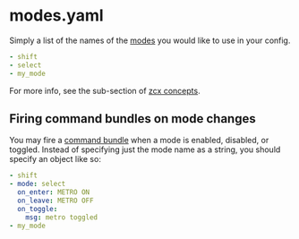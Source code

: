 # modes.yaml

Simply a list of the names of the [modes](../../lessons/getting-started/zcx-concepts.md#modes) you would like to use in your config.

```yaml title="modes.yaml"
- shift
- select
- my_mode
```


For more info, see the sub-section of [zcx concepts](../../lessons/getting-started/zcx-concepts.md#modes).

## Firing command bundles on mode changes

You may fire a [command bundle](../command-reference.md#command-bundles) when a mode is enabled, disabled, or toggled.
Instead of specifying just the mode name as a string, you should specify an object like so:

```yaml title="modes.yaml" hl_lines="2-6"
- shift
- mode: select
  on_enter: METRO ON
  on_leave: METRO OFF
  on_toggle:
    msg: metro toggled
- my_mode
```
